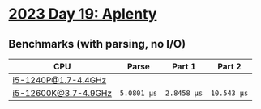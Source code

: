 # [2023 Day 19: Aplenty](https://adventofcode.com/2023/day/19)

## Benchmarks (with parsing, no I/O)

| CPU                  | Parse       | Part 1      | Part 2      |
| -------------------- | ----------- | ----------- | ----------- |
| i5-1240P@1.7-4.4GHz  |             |             |             |
| i5-12600K@3.7-4.9GHz | `5.0801 µs` | `2.8458 µs` | `10.543 µs` |
